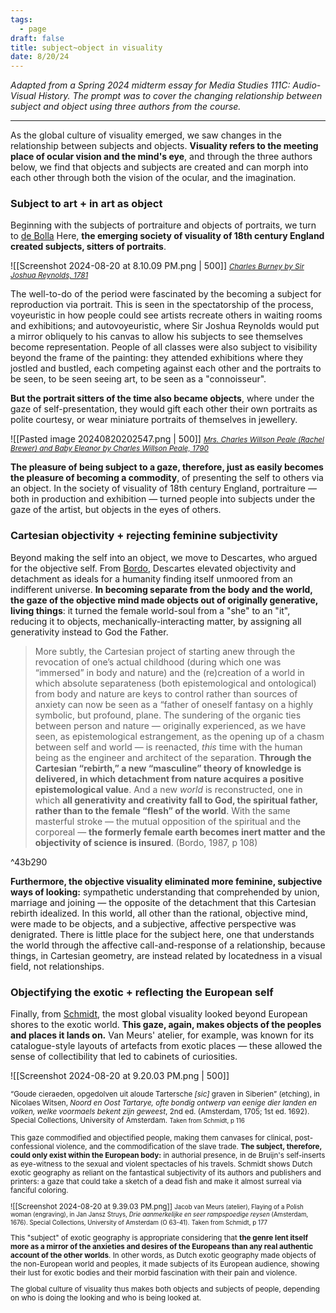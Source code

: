 ```yaml
---
tags:
  - page
draft: false
title: subject~object in visuality
date: 8/20/24
---
```

*Adapted from a Spring 2024 midterm essay for Media Studies 111C: Audio-Visual History. The prompt was to cover the changing relationship between subject and object using three authors from the course.*

----

As the global culture of visuality emerged, we saw changes in the relationship between subjects and objects. **Visuality refers to the meeting place of ocular vision and the mind's eye**, and through the three authors below, we find that objects and subjects are created and can morph into each other through both the vision of the ocular, and the imagination. 

### Subject to art + in art as object
Beginning with the subjects of portraiture and objects of portraits, we turn to [de Bolla](https://www-sup.stanford.edu/books/title/?id=1756) Here, **the emerging society of visuality of 18th century England created subjects, sitters of portraits**. 

![[Screenshot 2024-08-20 at 8.10.09 PM.png | 500]]
*[<small><em>Charles Burney</em> by Sir Joshua Reynolds, 1781</small>](https://www.npg.org.uk/collections/search/portrait/mw00944/Charles-Burney)*

The well-to-do of the period were fascinated by the becoming a subject for reproduction via portrait. This is seen in the spectatorship of the process, voyeuristic in how people could see artists recreate others in waiting rooms and exhibitions; and autovoyeuristic, where Sir Joshua Reynolds would put a mirror obliquely to his canvas to allow his subjects to see themselves become representation. People of all classes were also subject to visibility beyond the frame of the painting: they attended exhibitions where they jostled and bustled, each competing against each other and the portraits to be seen, to be seen seeing art, to be seen as a "connoisseur". 

**But the portrait sitters of the time also became objects**, where under the gaze of self-presentation, they would gift each other their own portraits as polite courtesy, or wear miniature portraits of themselves in jewellery. 

![[Pasted image 20240820202547.png  | 500]]
*[<small><em>Mrs. Charles Willson Peale (Rachel Brewer) and Baby Eleanor</em> by Charles Willson Peale, 1790</small>](https://www.metmuseum.org/art/collection/search/15126)*

**The pleasure of being subject to a gaze, therefore, just as easily becomes the pleasure of becoming a commodity**, of presenting the self to others via an object. In the society of visuality of 18th century England, portraiture — both in production and exhibition — turned people into subjects under the gaze of the artist, but objects in the eyes of others.

### Cartesian objectivity + rejecting feminine subjectivity
Beyond making the self into an object, we move to Descartes, who argued for the objective self. From [Bordo](https://sunypress.edu/Books/T/The-Flight-to-Objectivity), Descartes elevated objectivity and detachment as ideals for a humanity finding itself unmoored from an indifferent universe. **In becoming separate from the body and the world, the gaze of the objective mind made objects out of originally generative, living things**: it turned the female world-soul from a "she" to an "it", reducing it to objects, mechanically-interacting matter, by assigning all generativity instead to God the Father.

> More subtly, the Cartesian project of starting anew through the revocation of one’s actual childhood (during which one was “immersed” in body and nature) and the (re)creation of a world in which absolute separateness (both epistemological and ontological) from body and nature are keys to control rather than sources of anxiety can now be seen as a “father of oneself fantasy on a highly symbolic, but profound, plane. The sundering of the organic ties between person and nature — originally experienced, as we have seen, as epistemological estrangement, as the opening up of a chasm between self and world — is reenacted, _this_ time with the human being as the engineer and architect of the separation. **Through the Cartesian “rebirth,” a new “masculine” theory of knowledge is delivered, in which detachment from nature acquires a positive epistemological value**. And a new _world_ is reconstructed, one in which **all generativity and creativity fall to God, the spiritual father, rather than to the female “flesh” of the world**. With the same masterful stroke — the mutual opposition of the spiritual and the corporeal — **the formerly female earth becomes inert matter and the objectivity of science is insured**. (Bordo, 1987, p 108)

^43b290

**Furthermore, the objective visuality eliminated more feminine, subjective ways of looking:** sympathetic understanding that comprehended by union, marriage and joining — the opposite of the detachment that this Cartesian rebirth idealized. In this world, all other than the rational, objective mind, were made to be objects, and a subjective, affective perspective was denigrated. There is little place for the subject here, one that understands the world through the affective call-and-response of a relationship, because things, in Cartesian geometry, are instead related by locatedness in a visual field, not relationships.

### Objectifying the exotic + reflecting the European self
Finally, from [Schmidt](https://www.pennpress.org/9780812224504/inventing-exoticism/), the most global visuality looked beyond European shores to the exotic world. **This gaze, again, makes objects of the peoples and places it lands on.** Van Meurs' atelier, for example, was known for its catalogue-style layouts of artefacts from exotic places — these allowed the sense of collectibility that led to cabinets of curiosities. 

![[Screenshot 2024-08-20 at 9.20.03 PM.png | 500]]

<small>“Goude cieraeden, opgedolven uit aloude Tartersche <em>[sic]</em> graven in Siberien” (etching), in Nicolaes Witsen, <em>Noord en Oost Tartarye, ofte bondig ontwerp van eenige dier landen en volken, welke voormaels bekent zijn geweest</em>, 2nd ed. (Amsterdam, 1705; 1st ed. 1692). Special Collections, University of Amsterdam. 
</n>
<small>Taken from Schmidt, p 116</small>

This gaze commodified and objectified people, making them canvases for clinical, post-confessional violence, and the commodification of the slave trade. **The subject, therefore, could only exist within the European body:** in authorial presence, in de Bruijn's self-inserts as eye-witness to the sexual and violent spectacles of his travels. Schmidt shows Dutch exotic geography as reliant on the fantastical subjectivity of its authors and publishers and printers: a gaze that could take a sketch of a dead fish and make it almost surreal via fanciful coloring.

![[Screenshot 2024-08-20 at 9.39.03 PM.png]]
<small>Jacob van Meurs (atelier), Flaying of a Polish woman (engraving), in Jan Jansz Struys, <em>Drie aanmerkelijke en seer rampspoedige reysen</em> (Amsterdam, 1676). Special Collections, University of Amsterdam (O 63-41).</small>
<small>Taken from Schmidt, p 177 </small>

This "subject" of exotic geography is appropriate considering that **the genre lent itself more as a mirror of the anxieties and desires of the Europeans than any real authentic account of the other worlds**. In other words, as Dutch exotic geography made objects of the non-European world and peoples, it made subjects of its European audience, showing their lust for exotic bodies and their morbid fascination with their pain and violence. 

The global culture of visuality thus makes both objects and subjects of people, depending on who is doing the looking and who is being looked at.